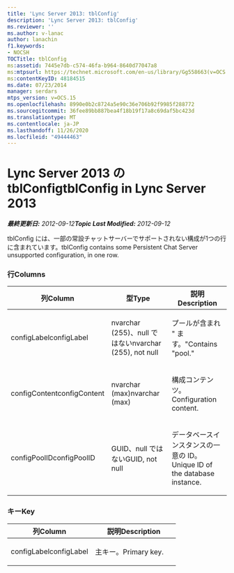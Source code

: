 ```yaml
---
title: 'Lync Server 2013: tblConfig'
description: 'Lync Server 2013: tblConfig'
ms.reviewer: ''
ms.author: v-lanac
author: lanachin
f1.keywords:
- NOCSH
TOCTitle: tblConfig
ms:assetid: 7445e7db-c574-46fa-b964-8640d77047a8
ms:mtpsurl: https://technet.microsoft.com/en-us/library/Gg558663(v=OCS.15)
ms:contentKeyID: 48184515
ms.date: 07/23/2014
manager: serdars
mtps_version: v=OCS.15
ms.openlocfilehash: 8990e0b2c8724a5e90c36e706b92f9985f288772
ms.sourcegitcommit: 36fee89bb887bea4f18b19f17a8c69daf5bc423d
ms.translationtype: MT
ms.contentlocale: ja-JP
ms.lasthandoff: 11/26/2020
ms.locfileid: "49444463"
---
```

# <a name="tblconfig-in-lync-server-2013"></a><span data-ttu-id="48662-103">Lync Server 2013 の tblConfig</span><span class="sxs-lookup"><span data-stu-id="48662-103">tblConfig in Lync Server 2013</span></span>

<div data-xmlns="http://www.w3.org/1999/xhtml">

<div class="topic" data-xmlns="http://www.w3.org/1999/xhtml" data-msxsl="urn:schemas-microsoft-com:xslt" data-cs="https://msdn.microsoft.com/">

<div data-asp="https://msdn2.microsoft.com/asp">



</div>

<div id="mainSection">

<div id="mainBody"><span data-ttu-id="48662-104">

<span> </span></span><span class="sxs-lookup"><span data-stu-id="48662-104">

<span> </span></span></span>

<span data-ttu-id="48662-105">_**最終更新日:** 2012-09-12_</span><span class="sxs-lookup"><span data-stu-id="48662-105">_**Topic Last Modified:** 2012-09-12_</span></span>

<span data-ttu-id="48662-106">tblConfig には、一部の常設チャットサーバーでサポートされない構成が1つの行に含まれています。</span><span class="sxs-lookup"><span data-stu-id="48662-106">tblConfig contains some Persistent Chat Server unsupported configuration, in one row.</span></span>

### <a name="columns"></a><span data-ttu-id="48662-107">行</span><span class="sxs-lookup"><span data-stu-id="48662-107">Columns</span></span>

<table>
<colgroup>
<col style="width: 33%" />
<col style="width: 33%" />
<col style="width: 33%" />
</colgroup>
<thead>
<tr class="header">
<th><span data-ttu-id="48662-108">列</span><span class="sxs-lookup"><span data-stu-id="48662-108">Column</span></span></th>
<th><span data-ttu-id="48662-109">型</span><span class="sxs-lookup"><span data-stu-id="48662-109">Type</span></span></th>
<th><span data-ttu-id="48662-110">説明</span><span class="sxs-lookup"><span data-stu-id="48662-110">Description</span></span></th>
</tr>
</thead>
<tbody>
<tr class="odd">
<td><p><span data-ttu-id="48662-111">configLabel</span><span class="sxs-lookup"><span data-stu-id="48662-111">configLabel</span></span></p></td>
<td><p><span data-ttu-id="48662-112">nvarchar (255)、null ではない</span><span class="sxs-lookup"><span data-stu-id="48662-112">nvarchar (255), not null</span></span></p></td>
<td><p><span data-ttu-id="48662-113">プールが含まれ &quot; ます。&quot;</span><span class="sxs-lookup"><span data-stu-id="48662-113">Contains &quot;pool.&quot;</span></span></p></td>
</tr>
<tr class="even">
<td><p><span data-ttu-id="48662-114">configContent</span><span class="sxs-lookup"><span data-stu-id="48662-114">configContent</span></span></p></td>
<td><p><span data-ttu-id="48662-115">nvarchar (max)</span><span class="sxs-lookup"><span data-stu-id="48662-115">nvarchar (max)</span></span></p></td>
<td><p><span data-ttu-id="48662-116">構成コンテンツ。</span><span class="sxs-lookup"><span data-stu-id="48662-116">Configuration content.</span></span></p></td>
</tr>
<tr class="odd">
<td><p><span data-ttu-id="48662-117">configPoolID</span><span class="sxs-lookup"><span data-stu-id="48662-117">configPoolID</span></span></p></td>
<td><p><span data-ttu-id="48662-118">GUID、null ではない</span><span class="sxs-lookup"><span data-stu-id="48662-118">GUID, not null</span></span></p></td>
<td><p><span data-ttu-id="48662-119">データベースインスタンスの一意の ID。</span><span class="sxs-lookup"><span data-stu-id="48662-119">Unique ID of the database instance.</span></span></p></td>
</tr>
</tbody>
</table>


### <a name="key"></a><span data-ttu-id="48662-120">キー</span><span class="sxs-lookup"><span data-stu-id="48662-120">Key</span></span>

<table>
<colgroup>
<col style="width: 50%" />
<col style="width: 50%" />
</colgroup>
<thead>
<tr class="header">
<th><span data-ttu-id="48662-121">列</span><span class="sxs-lookup"><span data-stu-id="48662-121">Column</span></span></th>
<th><span data-ttu-id="48662-122">説明</span><span class="sxs-lookup"><span data-stu-id="48662-122">Description</span></span></th>
</tr>
</thead>
<tbody>
<tr class="odd">
<td><p><span data-ttu-id="48662-123">configLabel</span><span class="sxs-lookup"><span data-stu-id="48662-123">configLabel</span></span></p></td>
<td><p><span data-ttu-id="48662-124">主キー。</span><span class="sxs-lookup"><span data-stu-id="48662-124">Primary key.</span></span></p></td>
</tr>
</tbody>
</table><span data-ttu-id="48662-125">


</div>

<span> </span>

</div>

</div>

</span><span class="sxs-lookup"><span data-stu-id="48662-125">


</div>

<span> </span>

</div>

</div>

</span></span></div>

